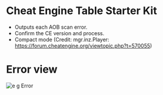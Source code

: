 # Cheat Engine Table Starter Kit
* Outputs each AOB scan error.
* Confirm the CE version and process.
* Compact mode (Credit: mgr.inz.Player: https://forum.cheatengine.org/viewtopic.php?t=570055)
# Error view
![e g Error](https://user-images.githubusercontent.com/72247447/94923673-3191bd00-04f7-11eb-9b8b-403d6954e213.png)
